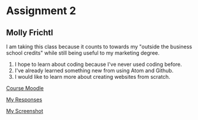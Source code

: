 # Assignment 2
## Molly Frichtl

I am taking this class because it counts to towards my "outside the business school credits" while still being useful to my marketing degree.

1. I hope to learn about coding because I've never used coding before.
2. I've already learned something new from using Atom and Github.
3. I would like to learn more about creating websites from scratch.

[Course Moodle](https://moodle.umt.edu/course/view.php?id=26289#section-2)

[My Responses](./responses.txt)

[My Screenshot](./A2atomscreenshot2.png)
